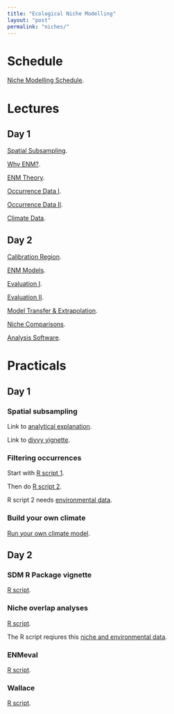 ```yaml
---
title: "Ecological Niche Modelling"
layout: "post" 
permalink: "niches/"
---
```


# Schedule

[Niche Modelling Schedule](https://www.dropbox.com/s/ciz8bsbls65grwb/Schedule_ENM_Workshop.pdf?dl=0).

# Lectures 

## Day 1
[Spatial Subsampling](https://www.dropbox.com/s/jmxcilw9cibswg7/0.%20Spatially%20standardized%20subsampling.pdf?dl=0).

[Why ENM?](https://www.dropbox.com/s/fuiadgbylphuak3/1.%20Why%20do%20ENM.pdf?dl=0).

[ENM Theory](https://www.dropbox.com/s/lsxnhgoe8jv4daj/2.%20ENM%20Theory.pdf?dl=0).

[Occurrence Data I](https://www.dropbox.com/s/ihuynkw1qzlgfzg/3.%20Occurrence%20data%20I.pdf?dl=0).

[Occurrence Data II](https://www.dropbox.com/s/uy9oyoi7iwmsaxq/4.%20Occurrence%20data%20II.pdf?dl=0).

[Climate Data](https://www.dropbox.com/s/ufei64ait4gqelo/5.%20Climate%20Data.pdf?dl=0).

## Day 2

[Calibration Region](https://www.dropbox.com/s/i3soh1x4zkrmd6d/6.%20Calibration%20region.pdf?dl=0).

[ENM Models](https://www.dropbox.com/s/u3hlxv83a8awm96/7.%20ENM%20models.pdf?dl=0).

[Evaluation I](https://www.dropbox.com/s/r22vz51yqcrj11v/8.%20Evaluation%20I.pdf?dl=0).

[Evaluation II](https://www.dropbox.com/s/40be9q02ax3dulu/9.%20Evaluation%20II.pdf?dl=0).

[Model Transfer & Extrapolation](https://www.dropbox.com/s/mkmclxwsl4lhia6/10.%20Model%20transfer%20%26%20extrapolation.pdf?dl=0).

[Niche Comparisons](https://www.dropbox.com/s/2dlv4b61lc8dp4g/11.%20Niche%20comparisons.pdf?dl=0).

[Analysis Software](https://www.dropbox.com/s/6ijyyesdjrx3kv1/12.%20Analysis%20Packages.pdf?dl=0).

# Practicals

## Day 1

### Spatial subsampling 

Link to [analytical explanation](https://www.dropbox.com/s/xh516ls03phg9i3/how-subsampling-works_2022-05-04.pdf?dl=0).

Link to [divvy vignette](https://www.dropbox.com/s/g5c7hbdjp86hu20/divvy-vignette.html?dl=0).

### Filtering occurrences 

Start with [R script 1](https://www.dropbox.com/s/kh4r0h06dc6arhc/1.%20FilterGeographically_spThin.R?dl=0).

Then do [R script 2](https://www.dropbox.com/s/8v36rdarfmh0x6h/2.%20FilterEnvironmentally.R?dl=0).

R script 2 needs [environmental data](https://www.dropbox.com/s/5ey5lp15llf6brs/EnvData.zip?dl=0).

### Build your own climate 

[Run your own climate model](http://www.buildyourownearth.com).

## Day 2

### SDM R Package vignette 

[R script](https://www.dropbox.com/s/flbdpnoksmde0vd/sdm%20practical.R?dl=0).

### Niche overlap analyses

[R script](https://www.dropbox.com/s/dntzstcxcysfrpl/Niche%20overlap.R?dl=0). 

The R script reqiures this [niche and environmental data](https://www.dropbox.com/sh/79gbgth3hou3uri/AAAd-0N4X9KNon6LQ8AgfOBJa?dl=0).

### ENMeval 

[R script](https://www.dropbox.com/s/bcnn4qx8imb163c/ENMeval.R?dl=0).

### Wallace 

[R script](https://www.dropbox.com/s/bk0uc04ajvkudyb/Wallace.R?dl=0).


